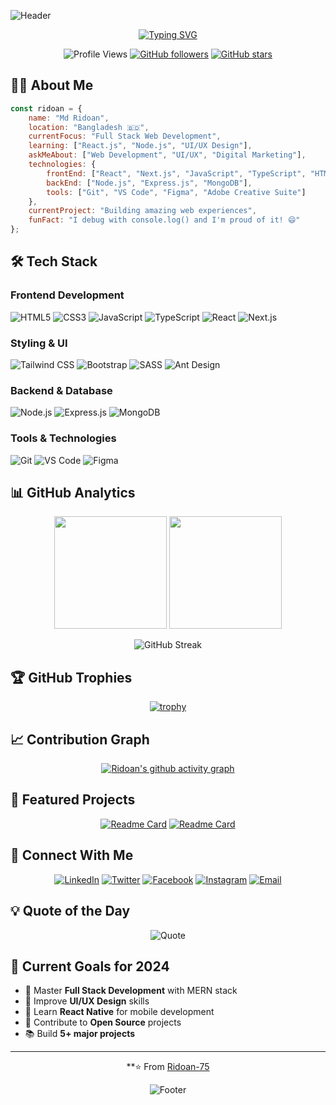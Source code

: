 ![Header](https://capsule-render.vercel.app/api?type=waving&color=gradient&customColorList=6,11,20&height=300&section=header&text=Md%20Ridoan&fontSize=80&fontAlignY=35&desc=Full%20Stack%20Developer%20|%20UI/UX%20Designer%20|%20Digital%20Marketer&descAlignY=51&descAlign=50)

<div align="center">
  
[![Typing SVG](https://readme-typing-svg.herokuapp.com?font=Fira+Code&size=22&duration=3000&pause=1000&color=36BCF7&center=true&vCenter=true&width=600&lines=Welcome+to+my+GitHub+Profile!;Full+Stack+Web+Developer;UI%2FUX+Designer;Digital+Marketing+Specialist;Always+Learning+New+Technologies)](https://git.io/typing-svg)

![Profile Views](https://komarev.com/ghpvc/?username=Ridoan-75&color=blueviolet&style=flat-square&label=Profile+Views)
[![GitHub followers](https://img.shields.io/github/followers/Ridoan-75?label=Followers&style=social)](https://github.com/Ridoan-75)
[![GitHub stars](https://img.shields.io/github/stars/Ridoan-75?label=Stars&style=social)](https://github.com/Ridoan-75)

</div>

## 👨‍💻 About Me

```javascript
const ridoan = {
    name: "Md Ridoan",
    location: "Bangladesh 🇧🇩",
    currentFocus: "Full Stack Web Development",
    learning: ["React.js", "Node.js", "UI/UX Design"],
    askMeAbout: ["Web Development", "UI/UX", "Digital Marketing"],
    technologies: {
        frontEnd: ["React", "Next.js", "JavaScript", "TypeScript", "HTML5", "CSS3"],
        backEnd: ["Node.js", "Express.js", "MongoDB"],
        tools: ["Git", "VS Code", "Figma", "Adobe Creative Suite"]
    },
    currentProject: "Building amazing web experiences",
    funFact: "I debug with console.log() and I'm proud of it! 😄"
};
```

## 🛠️ Tech Stack

### Frontend Development
![HTML5](https://img.shields.io/badge/HTML5-E34F26?style=for-the-badge&logo=html5&logoColor=white)
![CSS3](https://img.shields.io/badge/CSS3-1572B6?style=for-the-badge&logo=css3&logoColor=white)
![JavaScript](https://img.shields.io/badge/JavaScript-F7DF1E?style=for-the-badge&logo=javascript&logoColor=black)
![TypeScript](https://img.shields.io/badge/TypeScript-007ACC?style=for-the-badge&logo=typescript&logoColor=white)
![React](https://img.shields.io/badge/React-20232A?style=for-the-badge&logo=react&logoColor=61DAFB)
![Next.js](https://img.shields.io/badge/Next.js-000000?style=for-the-badge&logo=next.js&logoColor=white)

### Styling & UI
![Tailwind CSS](https://img.shields.io/badge/Tailwind_CSS-38B2AC?style=for-the-badge&logo=tailwind-css&logoColor=white)
![Bootstrap](https://img.shields.io/badge/Bootstrap-563D7C?style=for-the-badge&logo=bootstrap&logoColor=white)
![SASS](https://img.shields.io/badge/SASS-hotpink.svg?style=for-the-badge&logo=SASS&logoColor=white)
![Ant Design](https://img.shields.io/badge/AntDesign-0170FE?style=for-the-badge&logo=antdesign&logoColor=white)

### Backend & Database
![Node.js](https://img.shields.io/badge/Node.js-43853D?style=for-the-badge&logo=node.js&logoColor=white)
![Express.js](https://img.shields.io/badge/Express.js-404D59?style=for-the-badge)
![MongoDB](https://img.shields.io/badge/MongoDB-4EA94B?style=for-the-badge&logo=mongodb&logoColor=white)

### Tools & Technologies
![Git](https://img.shields.io/badge/GIT-E44C30?style=for-the-badge&logo=git&logoColor=white)
![VS Code](https://img.shields.io/badge/Visual_Studio_Code-0078D4?style=for-the-badge&logo=visual%20studio%20code&logoColor=white)
![Figma](https://img.shields.io/badge/Figma-F24E1E?style=for-the-badge&logo=figma&logoColor=white)

## 📊 GitHub Analytics

<div align="center">
  
<img height="180em" src="https://github-readme-stats.vercel.app/api?username=Ridoan-75&show_icons=true&count_private=true&theme=tokyonight&hide_border=true&bg_color=0D1117&title_color=F85D7F&icon_color=F8D866"/>
<img height="180em" src="https://github-readme-stats.vercel.app/api/top-langs/?username=Ridoan-75&layout=compact&theme=tokyonight&hide_border=true&bg_color=0D1117&title_color=F85D7F&icon_color=F8D866"/>

</div>

<div align="center">
  
![GitHub Streak](https://github-readme-streak-stats.vercel.app/?user=Ridoan-75&theme=tokyonight&hide_border=true&background=0D1117&stroke=0000&ring=F85D7F&fire=F8D866&currStreakLabel=F85D7F)

</div>

## 🏆 GitHub Trophies
<div align="center">
  
[![trophy](https://github-profile-trophy.vercel.app/?username=Ridoan-75&theme=onedark&no-frame=true&row=1&column=6)](https://github.com/ryo-ma/github-profile-trophy)

</div>

## 📈 Contribution Graph
<div align="center">
  
[![Ridoan's github activity graph](https://github-readme-activity-graph.vercel.app/graph?username=Ridoan-75&theme=tokyo-night&hide_border=true&bg_color=0D1117)](https://github.com/ashutosh00710/github-readme-activity-graph)

</div>

## 🚀 Featured Projects

<div align="center">

[![Readme Card](https://github-readme-stats.vercel.app/api/pin/?username=Ridoan-75&repo=your-project-name&theme=tokyonight&hide_border=true&bg_color=0D1117)](https://github.com/Ridoan-75/your-project-name)
[![Readme Card](https://github-readme-stats.vercel.app/api/pin/?username=Ridoan-75&repo=another-project&theme=tokyonight&hide_border=true&bg_color=0D1117)](https://github.com/Ridoan-75/another-project)

</div>

## 🤝 Connect With Me

<div align="center">

[![LinkedIn](https://img.shields.io/badge/LinkedIn-0077B5?style=for-the-badge&logo=linkedin&logoColor=white)](https://linkedin.com/in/mohammad-ridoan-hossen75)
[![Twitter](https://img.shields.io/badge/Twitter-1DA1F2?style=for-the-badge&logo=twitter&logoColor=white)](https://twitter.com/Ridoan_075)
[![Facebook](https://img.shields.io/badge/Facebook-1877F2?style=for-the-badge&logo=facebook&logoColor=white)](https://fb.com/md.ridoan.77964)
[![Instagram](https://img.shields.io/badge/Instagram-E4405F?style=for-the-badge&logo=instagram&logoColor=white)](https://instagram.com/ridu-075)
[![Email](https://img.shields.io/badge/Gmail-D14836?style=for-the-badge&logo=gmail&logoColor=white)](mailto:ridoan437@gmail.com)

</div>

## 💡 Quote of the Day
<div align="center">
  
![Quote](https://quotes-github-readme.vercel.app/api?type=horizontal&theme=tokyonight)

</div>

## 🎯 Current Goals for 2024

- 🌱 Master **Full Stack Development** with MERN stack
- 🎨 Improve **UI/UX Design** skills
- 📱 Learn **React Native** for mobile development
- 🚀 Contribute to **Open Source** projects
- 📚 Build **5+ major projects**

---

<div align="center">
  
**⭐️ From [Ridoan-75](https://github.com/Ridoan-75)

![Footer](https://capsule-render.vercel.app/api?type=waving&color=gradient&customColorList=6,11,20&height=100&section=footer)

</div>
